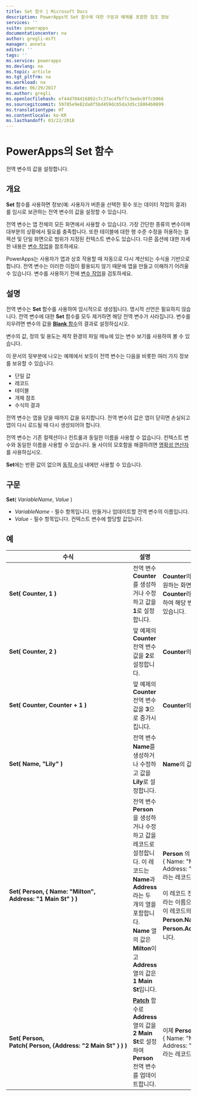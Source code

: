 ```yaml
---
title: Set 함수 | Microsoft Docs
description: PowerApps의 Set 함수에 대한 구문과 예제를 포함한 참조 정보
services: ''
suite: powerapps
documentationcenter: na
author: gregli-msft
manager: anneta
editor: ''
tags: ''
ms.service: powerapps
ms.devlang: na
ms.topic: article
ms.tgt_pltfrm: na
ms.workload: na
ms.date: 06/29/2017
ms.author: gregli
ms.openlocfilehash: ef44d704d16892c7c37ac4fbf7c3eebc0ffcb966
ms.sourcegitcommit: 59785e9e82da8f5bd459dcb5da3d5c18064b0899
ms.translationtype: HT
ms.contentlocale: ko-KR
ms.lasthandoff: 03/22/2018
---
```

# <a name="set-function-in-powerapps"></a>PowerApps의 Set 함수
전역 변수의 값을 설정합니다.

## <a name="overview"></a>개요
**Set** 함수를 사용하면 정보(예: 사용자가 버튼을 선택한 횟수 또는 데이터 작업의 결과)를 임시로 보관하는 전역 변수의 값을 설정할 수 있습니다.  

전역 변수는 앱 전체의 모든 화면에서 사용할 수 있습니다.  가장 간단한 종류의 변수이며 대부분의 상황에서 필요를 충족합니다.  또한 테이블에 대한 행 수준 수정을 허용하는 컬렉션 및 단일 화면으로 범위가 지정된 컨텍스트 변수도 있습니다.  다른 옵션에 대한 자세한 내용은 [변수 작업](../working-with-variables.md)을 참조하세요.

PowerApps는 사용자가 앱과 상호 작용할 때 자동으로 다시 계산되는 수식을 기반으로 합니다.  전역 변수는 이러한 이점이 활용되지 않기 때문에 앱을 만들고 이해하기 어려울 수 있습니다.  변수를 사용하기 전에 [변수 작업](../working-with-variables.md)을 검토하세요.

## <a name="description"></a>설명
전역 변수는 **Set** 함수를 사용하여 암시적으로 생성됩니다.  명시적 선언은 필요하지 않습니다.  전역 변수에 대한 **Set** 함수를 모두 제거하면 해당 전역 변수가 사라집니다.  변수를 지우려면 변수의 값을 [**Blank** 함수](function-isblank-isempty.md)의 결과로 설정하십시오.

변수의 값, 정의 및 용도는 제작 환경의 파일 메뉴에 있는 변수 보기를 사용하여 볼 수 있습니다.

이 문서의 뒷부분에 나오는 예제에서 보듯이 전역 변수는 다음을 비롯한 여러 가지 정보를 보유할 수 있습니다.

* 단일 값
* 레코드
* 테이블
* 개체 참조
* 수식의 결과

전역 변수는 앱을 닫을 때까지 값을 유지합니다.  전역 변수의 값은 앱이 닫히면 손실되고 앱이 다시 로드될 때 다시 생성되어야 합니다.

전역 변수는 기존 컬렉션이나 컨트롤과 동일한 이름을 사용할 수 없습니다.  컨텍스트 변수와 동일한 이름을 사용할 수 있습니다.  둘 사이의 모호함을 해결하려면 [명확성 연산자](operators.md#disambiguation-operator)를 사용하십시오.

**Set**에는 반환 값이 없으며 [동작 수식](../working-with-formulas-in-depth.md) 내에만 사용할 수 있습니다.

## <a name="syntax"></a>구문
**Set**( *VariableName*, *Value* )

* *VariableName* - 필수 항목입니다.  만들거나 업데이트할 전역 변수의 이름입니다.
* *Value* - 필수 항목입니다.  컨텍스트 변수에 할당할 값입니다.

## <a name="examples"></a>예
| 수식 | 설명 | 결과 |
| --- | --- | --- |
| **Set(&nbsp;Counter,&nbsp;1&nbsp;)** |전역 변수 **Counter**를 생성하거나 수정하고 값을 **1**로 설정합니다. |**Counter**의 값은 **1**입니다. 원하는 화면의 수식에 **Counter**라는 이름을 사용하여 해당 변수를 참조할 수 있습니다. |
| **Set(&nbsp;Counter,&nbsp;2&nbsp;)** |앞 예제의 **Counter** 전역 변수 값을 **2**로 설정합니다. |**Counter**의 값은 **2**입니다. |
| **Set(&nbsp;Counter,&nbsp;Counter + 1&nbsp;)** |앞 예제의 **Counter** 전역 변수 값을 **3**으로 증가시킵니다. |**Counter**의 값은 **3**입니다. |
| **Set(&nbsp;Name,&nbsp;"Lily" )** |전역 변수 **Name**를 생성하거나 수정하고 값을 **Lily**로 설정합니다. |**Name**의 값은 **Lily**입니다. |
| **Set(&nbsp;Person,&nbsp;{&nbsp;Name:&nbsp;"Milton", Address:&nbsp;"1&nbsp;Main&nbsp;St"&nbsp;} )** |전역 변수 **Person**을 생성하거나 수정하고 값을 레코드로 설정합니다. 이 레코드는 **Name**과 **Address**라는 두 개의 열을 포함합니다. **Name** 열의 값은 **Milton**이고 **Address** 열의 값은 **1 Main St**입니다. |**Person** 의 값은 **{&nbsp;Name:&nbsp;"Milton", Address:&nbsp;"1&nbsp;Main&nbsp;St"&nbsp;}**라는 레코드입니다.<br><br>이 레코드 전체를 **Person**이라는 이름으로 참조하거나 이 레코드의 개별 열을 **Person.Name** 또는 **Person.Address**로 참조합니다. |
| **Set(&nbsp;Person, Patch(&nbsp;Person,&nbsp;{Address:&nbsp;"2&nbsp;Main&nbsp;St"&nbsp;}&nbsp;)&nbsp;)** |**[Patch](function-patch.md)** 함수로 **Address** 열의 값을 **2 Main St**로 설정하여 **Person** 전역 변수를 업데이트합니다. |이제 **Person**의 값은 **{&nbsp;Name:&nbsp;"Milton", Address:&nbsp;"2&nbsp;Main&nbsp;St"&nbsp;}**라는 레코드입니다. |

